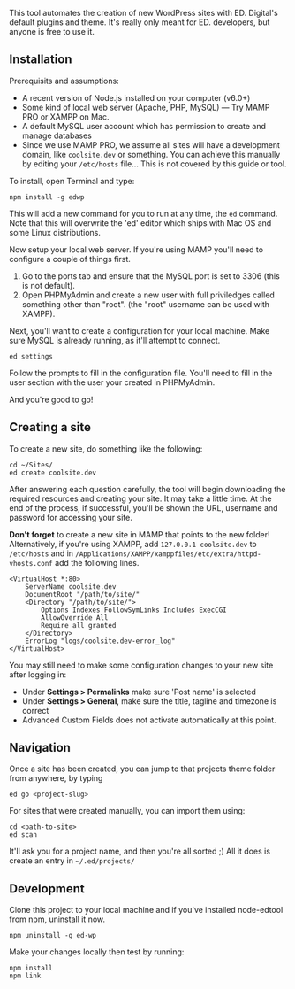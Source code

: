 This tool automates the creation of new WordPress sites with ED. Digital's default plugins and theme. It's really only meant for ED. developers, but anyone is free to use it.

## Installation

Prerequisits and assumptions:

* A recent version of Node.js installed on your computer (v6.0+)
* Some kind of local web server (Apache, PHP, MySQL) — Try MAMP PRO or XAMPP on Mac.
* A default MySQL user account which has permission to create and manage databases
* Since we use MAMP PRO, we assume all sites will have a development domain, like `coolsite.dev` or something. You can achieve this manually by editing your `/etc/hosts` file... This is not covered by this guide or tool.

To install, open Terminal and type:

```
npm install -g edwp
```

This will add a new command for you to run at any time, the `ed` command. Note that this will overwrite the 'ed' editor which ships with Mac OS and some Linux distributions.

Now setup your local web server. If you're using MAMP you'll need to configure a couple of things first. 
1. Go to the ports tab and ensure that the MySQL port is set to 3306 (this is not default).
2. Open PHPMyAdmin and create a new user with full priviledges called something other than "root". (the "root" username can be used with XAMPP).

Next, you'll want to create a configuration for your local machine. Make sure MySQL is already running, as it'll attempt to connect.

```
ed settings
```

Follow the prompts to fill in the configuration file. You'll need to fill in the user section with the user your created in PHPMyAdmin.

And you're good to go!

## Creating a site

To create a new site, do something like the following:

```
cd ~/Sites/
ed create coolsite.dev
```

After answering each question carefully, the tool will begin downloading the required resources and creating your site. It may take a little time. At the end of the process, if successful, you'll be shown the URL, username and password for accessing your site.

**Don't forget** to create a new site in MAMP that points to the new folder! 
Alternatively, if you're using XAMPP, add `127.0.0.1 coolsite.dev` to `/etc/hosts` and in `/Applications/XAMPP/xamppfiles/etc/extra/httpd-vhosts.conf` add the following lines.

```
<VirtualHost *:80>
    ServerName coolsite.dev
    DocumentRoot "/path/to/site/"
    <Directory "/path/to/site/">
        Options Indexes FollowSymLinks Includes ExecCGI
        AllowOverride All
        Require all granted
    </Directory>
    ErrorLog "logs/coolsite.dev-error_log"
</VirtualHost> 
```

You may still need to make some configuration changes to your new site after logging in:

* Under **Settings &gt; Permalinks** make sure 'Post name' is selected
* Under **Settings &gt; General**, make sure the title, tagline and timezone is correct
* Advanced Custom Fields does not activate automatically at this point.

## Navigation

Once a site has been created, you can jump to that projects theme folder from anywhere, by typing

```
ed go <project-slug>
```

For sites that were created manually, you can import them using:

```
cd <path-to-site>
ed scan
```

It'll ask you for a project name, and then you're all sorted ;) All it does is create an entry in `~/.ed/projects/`


## Development

Clone this project to your local machine and if you've installed node-edtool from npm, uninstall it now.
<!-- TODO: change to "edwp"? -->
```
npm uninstall -g ed-wp
```

Make your changes locally then test by running:

```
npm install
npm link
```
